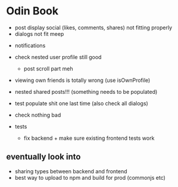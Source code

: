 # Odin Book

- post display social (likes, comments, shares) not fitting properly
- dialogs not fit meep

<!--  -->

- notifications

- check nested user profile still good
  - post scroll part meh
- viewing own friends is totally wrong (use isOwnProfile)
- nested shared posts!!! (something needs to be populated)

- test populate shit one last time (also check all dialogs)
- check nothing bad
- tests
  - fix backend + make sure existing frontend tests work

## eventually look into

- sharing types between backend and frontend
- best way to upload to npm and build for prod (commonjs etc)
